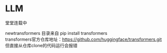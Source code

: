 # LLM

堂堂连载中  

newtransformers 目录来自 pip install transformers  
transformers官方仓库地址：https://github.com/huggingface/transformers.git  
但直接从仓库clone的代码运行会报错

